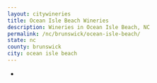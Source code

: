 ```yaml
---
layout: citywineries
title: Ocean Isle Beach Wineries
description: Wineries in Ocean Isle Beach, NC
permalink: /nc/brunswick/ocean-isle-beach/
state: nc
county: brunswick
city: ocean isle beach
---
```

-
